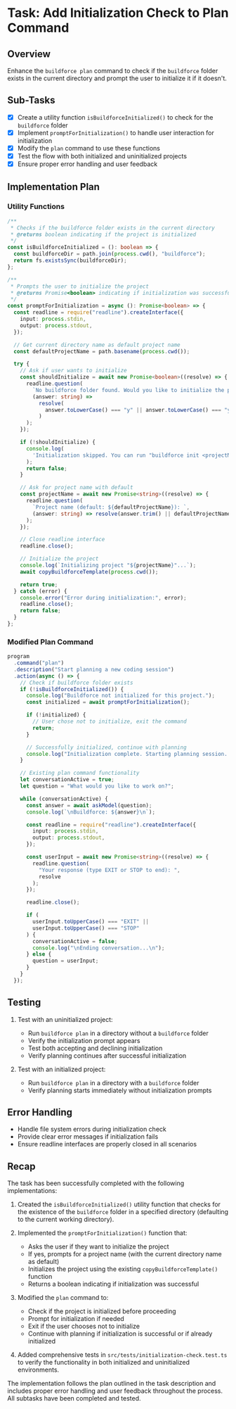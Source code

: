 # Task: Add Initialization Check to Plan Command

## Overview

Enhance the `buildforce plan` command to check if the `buildforce` folder exists in the current directory and prompt the user to initialize it if it doesn't.

## Sub-Tasks

- [x] Create a utility function `isBuildforceInitialized()` to check for the `buildforce` folder
- [x] Implement `promptForInitialization()` to handle user interaction for initialization
- [x] Modify the `plan` command to use these functions
- [x] Test the flow with both initialized and uninitialized projects
- [x] Ensure proper error handling and user feedback

## Implementation Plan

### Utility Functions

```typescript
/**
 * Checks if the buildforce folder exists in the current directory
 * @returns boolean indicating if the project is initialized
 */
const isBuildforceInitialized = (): boolean => {
  const buildforceDir = path.join(process.cwd(), "buildforce");
  return fs.existsSync(buildforceDir);
};

/**
 * Prompts the user to initialize the project
 * @returns Promise<boolean> indicating if initialization was successful
 */
const promptForInitialization = async (): Promise<boolean> => {
  const readline = require("readline").createInterface({
    input: process.stdin,
    output: process.stdout,
  });

  // Get current directory name as default project name
  const defaultProjectName = path.basename(process.cwd());

  try {
    // Ask if user wants to initialize
    const shouldInitialize = await new Promise<boolean>((resolve) => {
      readline.question(
        `No buildforce folder found. Would you like to initialize the project first? (y/n): `,
        (answer: string) =>
          resolve(
            answer.toLowerCase() === "y" || answer.toLowerCase() === "yes"
          )
      );
    });

    if (!shouldInitialize) {
      console.log(
        'Initialization skipped. You can run "buildforce init <projectName>" later.'
      );
      return false;
    }

    // Ask for project name with default
    const projectName = await new Promise<string>((resolve) => {
      readline.question(
        `Project name (default: ${defaultProjectName}): `,
        (answer: string) => resolve(answer.trim() || defaultProjectName)
      );
    });

    // Close readline interface
    readline.close();

    // Initialize the project
    console.log(`Initializing project "${projectName}"...`);
    await copyBuildforceTemplate(process.cwd());

    return true;
  } catch (error) {
    console.error("Error during initialization:", error);
    readline.close();
    return false;
  }
};
```

### Modified Plan Command

```typescript
program
  .command("plan")
  .description("Start planning a new coding session")
  .action(async () => {
    // Check if buildforce folder exists
    if (!isBuildforceInitialized()) {
      console.log("Buildforce not initialized for this project.");
      const initialized = await promptForInitialization();

      if (!initialized) {
        // User chose not to initialize, exit the command
        return;
      }

      // Successfully initialized, continue with planning
      console.log("Initialization complete. Starting planning session...");
    }

    // Existing plan command functionality
    let conversationActive = true;
    let question = "What would you like to work on?";

    while (conversationActive) {
      const answer = await askModel(question);
      console.log(`\nBuildforce: ${answer}\n`);

      const readline = require("readline").createInterface({
        input: process.stdin,
        output: process.stdout,
      });

      const userInput = await new Promise<string>((resolve) => {
        readline.question(
          "Your response (type EXIT or STOP to end): ",
          resolve
        );
      });

      readline.close();

      if (
        userInput.toUpperCase() === "EXIT" ||
        userInput.toUpperCase() === "STOP"
      ) {
        conversationActive = false;
        console.log("\nEnding conversation...\n");
      } else {
        question = userInput;
      }
    }
  });
```

## Testing

1. Test with an uninitialized project:

   - Run `buildforce plan` in a directory without a `buildforce` folder
   - Verify the initialization prompt appears
   - Test both accepting and declining initialization
   - Verify planning continues after successful initialization

2. Test with an initialized project:
   - Run `buildforce plan` in a directory with a `buildforce` folder
   - Verify planning starts immediately without initialization prompts

## Error Handling

- Handle file system errors during initialization check
- Provide clear error messages if initialization fails
- Ensure readline interfaces are properly closed in all scenarios

## Recap

The task has been successfully completed with the following implementations:

1. Created the `isBuildforceInitialized()` utility function that checks for the existence of the `buildforce` folder in a specified directory (defaulting to the current working directory).

2. Implemented the `promptForInitialization()` function that:

   - Asks the user if they want to initialize the project
   - If yes, prompts for a project name (with the current directory name as default)
   - Initializes the project using the existing `copyBuildforceTemplate()` function
   - Returns a boolean indicating if initialization was successful

3. Modified the `plan` command to:

   - Check if the project is initialized before proceeding
   - Prompt for initialization if needed
   - Exit if the user chooses not to initialize
   - Continue with planning if initialization is successful or if already initialized

4. Added comprehensive tests in `src/tests/initialization-check.test.ts` to verify the functionality in both initialized and uninitialized environments.

The implementation follows the plan outlined in the task description and includes proper error handling and user feedback throughout the process. All subtasks have been completed and tested.
